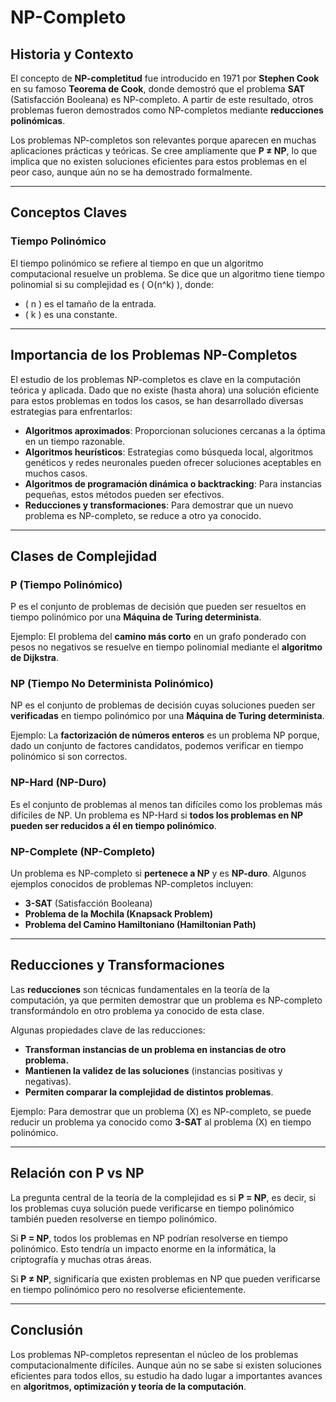 # NP-Completo

## Historia y Contexto

El concepto de **NP-completitud** fue introducido en 1971 por **Stephen Cook** en su famoso **Teorema de Cook**, donde demostró que el problema **SAT** (Satisfacción Booleana) es NP-completo. A partir de este resultado, otros problemas fueron demostrados como NP-completos mediante **reducciones polinómicas**.

Los problemas NP-completos son relevantes porque aparecen en muchas aplicaciones prácticas y teóricas. Se cree ampliamente que **P ≠ NP**, lo que implica que no existen soluciones eficientes para estos problemas en el peor caso, aunque aún no se ha demostrado formalmente.

---

## Conceptos Claves

### **Tiempo Polinómico**
El tiempo polinómico se refiere al tiempo en que un algoritmo computacional resuelve un problema. Se dice que un algoritmo tiene tiempo polinomial si su complejidad es \( O(n^k) \), donde:

- \( n \) es el tamaño de la entrada.
- \( k \) es una constante.

---

## Importancia de los Problemas NP-Completos

El estudio de los problemas NP-completos es clave en la computación teórica y aplicada. Dado que no existe (hasta ahora) una solución eficiente para estos problemas en todos los casos, se han desarrollado diversas estrategias para enfrentarlos:

- **Algoritmos aproximados**: Proporcionan soluciones cercanas a la óptima en un tiempo razonable.
- **Algoritmos heurísticos**: Estrategias como búsqueda local, algoritmos genéticos y redes neuronales pueden ofrecer soluciones aceptables en muchos casos.
- **Algoritmos de programación dinámica o backtracking**: Para instancias pequeñas, estos métodos pueden ser efectivos.
- **Reducciones y transformaciones**: Para demostrar que un nuevo problema es NP-completo, se reduce a otro ya conocido.

---

## Clases de Complejidad

### **P (Tiempo Polinómico)**
P es el conjunto de problemas de decisión que pueden ser resueltos en tiempo polinómico por una **Máquina de Turing determinista**. 

Ejemplo: El problema del **camino más corto** en un grafo ponderado con pesos no negativos se resuelve en tiempo polinomial mediante el **algoritmo de Dijkstra**.

### **NP (Tiempo No Determinista Polinómico)**
NP es el conjunto de problemas de decisión cuyas soluciones pueden ser **verificadas** en tiempo polinómico por una **Máquina de Turing determinista**.

Ejemplo: La **factorización de números enteros** es un problema NP porque, dado un conjunto de factores candidatos, podemos verificar en tiempo polinómico si son correctos.

### **NP-Hard (NP-Duro)**
Es el conjunto de problemas al menos tan difíciles como los problemas más difíciles de NP. Un problema es NP-Hard si **todos los problemas en NP pueden ser reducidos a él en tiempo polinómico**. 

### **NP-Complete (NP-Completo)**
Un problema es NP-completo si **pertenece a NP** y es **NP-duro**. Algunos ejemplos conocidos de problemas NP-completos incluyen:

- **3-SAT** (Satisfacción Booleana)
- **Problema de la Mochila (Knapsack Problem)**
- **Problema del Camino Hamiltoniano (Hamiltonian Path)**

---

## Reducciones y Transformaciones

Las **reducciones** son técnicas fundamentales en la teoría de la computación, ya que permiten demostrar que un problema es NP-completo transformándolo en otro problema ya conocido de esta clase.

Algunas propiedades clave de las reducciones:

- **Transforman instancias de un problema en instancias de otro problema.**
- **Mantienen la validez de las soluciones** (instancias positivas y negativas).
- **Permiten comparar la complejidad de distintos problemas**.

Ejemplo: Para demostrar que un problema \(X\) es NP-completo, se puede reducir un problema ya conocido como **3-SAT** al problema \(X\) en tiempo polinómico.

---

## Relación con P vs NP

La pregunta central de la teoría de la complejidad es si **P = NP**, es decir, si los problemas cuya solución puede verificarse en tiempo polinómico también pueden resolverse en tiempo polinómico. 

Si **P = NP**, todos los problemas en NP podrían resolverse en tiempo polinómico. Esto tendría un impacto enorme en la informática, la criptografía y muchas otras áreas.

Si **P ≠ NP**, significaría que existen problemas en NP que pueden verificarse en tiempo polinómico pero no resolverse eficientemente.

---

## Conclusión

Los problemas NP-completos representan el núcleo de los problemas computacionalmente difíciles. Aunque aún no se sabe si existen soluciones eficientes para todos ellos, su estudio ha dado lugar a importantes avances en **algoritmos, optimización y teoría de la computación**.

